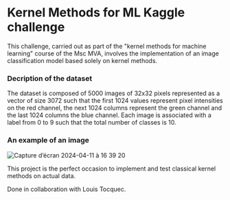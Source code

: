 # Kernel Methods for ML Kaggle challenge
This challenge, carried out as part of the "kernel methods for machine learning" course of the Msc MVA, involves the implementation of an image classification model based solely on kernel methods. 

### Decription of the dataset
The dataset is composed of 5000 images of 32x32 pixels represented as a vector of size 3072 such that the first 1024 values represent pixel intensities on the red channel, the next 1024 columns represent the green channel and the last 1024 columns the blue channel.
Each image is associated with a label from 0 to 9 such that the total number of classes is 10.
### An example of an image 
![Capture d’écran 2024-04-11 à 16 39 20](https://github.com/L-Tocquec/Kernel-Methods-for-ML-Kaggle-challenge/assets/147623211/bb4ea0ea-c7eb-45aa-aff3-5204f2a57b4b)

This project is the perfect occasion to implement and test classical kernel methods on actual data.


Done in collaboration with Louis Tocquec.